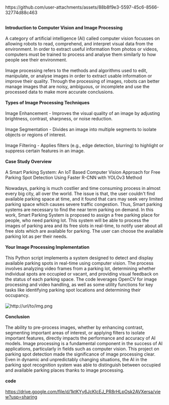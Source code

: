 <br/>
https://github.com/user-attachments/assets/88b8f9e3-5597-45c6-8566-32774d88c463<br/>
<br/>

**Introduction to Computer Vision and Image Processing**<br/>
<br/>
A category of artificial intelligence (AI) called computer vision focusses on allowing robots to read, comprehend, and interpret visual data from the environment. In order to extract useful information from photos or videos, computers must be trained to process and analyse them similarly to how people see their environment.<br/>
<br/>
Image processing refers to the methods and algorithms used to edit, manipulate, or analyse images in order to extract usable information or improve their quality. Through the processing of images, robots can better manage images that are noisy, ambiguous, or incomplete and use the processed data to make more accurate conclusions.<br/>
<br/>
**Types of Image Processing Techniques**<br/>
<br/>
Image Enhancement - Improves the visual quality of an image by adjusting brightness, contrast, sharpness, or noise reduction.<br/>
<br/>
Image Segmentation - Divides an image into multiple segments to isolate objects or regions of interest.<br/>
<br/>
Image Filtering - Applies filters (e.g., edge detection, blurring) to highlight or suppress certain features in an image.<br/>
<br/>
**Case Study Overview**<br/>
<br/>
A Smart Parking System: An IoT Based Computer Vision Approach for Free Parking Spot Detection Using Faster R-CNN with YOLOv3 Method<br/>
<br/>
Nowadays, parking is much costlier and time consuming process in almost every big city, all over the world. The issue is that, the user couldn't find available parking space at time, and it found that cars may seek very limited parking space which causes severe traffic congestion. Thus, Smart parking systems are necessary to find the near term parking on demand. In this work, Smart Parking System is proposed to assign a free parking place for people, who need parking lot. This system will be able to process the images of parking area and its free slots in real-time, to notify user about all free slots which are available for parking. The user can choose the available parking lot as per their needs.<br/>
<br/>
**Your Image Processing Implementation**<br/>
<br/>
This Python script implements a system designed to detect and display available parking spots in real-time using computer vision. The process involves analyzing video frames from a parking lot, determining whether individual spots are occupied or vacant, and providing visual feedback on the status of each parking space. The code leverages OpenCV for image processing and video handling, as well as some utility functions for key tasks like identifying parking spot locations and determining their occupancy.<br/>
<br/>
![http://url/to/img.png](https://github.com/Van213444/CSST106-CS4D/blob/5e3f677d18949fdd66434e77c5bcd1a427b4cbc9/Screenshot%202024-09-05%20212817.png)<br/>
<br/>
**Conclusion**<br/>
<br/>
The ability to pre-process images, whether by enhancing contrast, segmenting important areas of interest, or applying filters to isolate important features, directly impacts the performance and accuracy of AI models. Image processing is a fundamental component in the success of AI applications, particularly in fields such as computer vision. This project on parking spot detection made the significance of image processing clear. Even in dynamic and unpredictably changing situations, the AI in the parking spot recognition system was able to distinguish between occupied and available parking places thanks to image processing. <br/>
<br/>
**code**<br/>
<br/>https://drive.google.com/file/d/1ktKYy6JcKIcEJ_PR8rHLpOsk2AVXersa/view?usp=sharing<br/>
